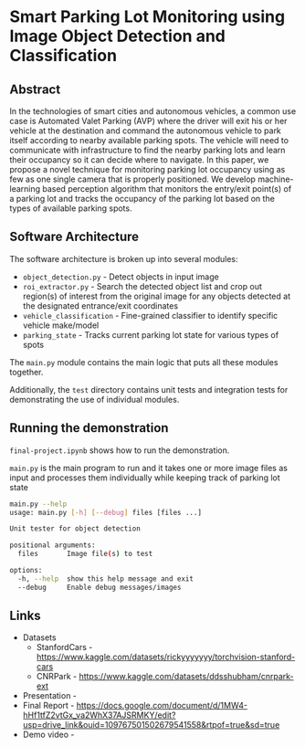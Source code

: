 # Smart Parking Lot Monitoring using Image Object Detection and Classification

## Abstract
In the technologies of smart cities and autonomous vehicles, a common use case is Automated Valet Parking (AVP) where the driver will exit his or her vehicle at the destination and command the autonomous vehicle to park itself according to nearby available parking spots. The vehicle will need to communicate with infrastructure to find the nearby parking lots and learn their occupancy so it can decide where to navigate.  In this paper, we propose a novel technique for monitoring parking lot occupancy using as few as one single camera that is properly positioned. We develop machine-learning based perception algorithm that monitors the entry/exit point(s) of a parking lot and tracks the occupancy of the parking lot based on the types of available parking spots.

## Software Architecture
The software architecture is broken up into several modules:
* `object_detection.py` - Detect objects in input image
* `roi_extractor.py` - Search the detected object list and crop out region(s) of interest from the original image for any objects detected at the designated entrance/exit coordinates
* `vehicle_classification` - Fine-grained classifier to identify specific vehicle make/model
* `parking_state` - Tracks current parking lot state for various types of spots

The `main.py` module contains the main logic that puts all these modules together.

Additionally, the `test` directory contains unit tests and integration tests for demonstrating the use of individual modules.

## Running the demonstration
`final-project.ipynb` shows how to run the demonstration.

`main.py` is the main program to run and it takes one or more image files as input and processes them individually while keeping track of parking lot state

```bash
main.py --help
usage: main.py [-h] [--debug] files [files ...]

Unit tester for object detection

positional arguments:
  files       Image file(s) to test

options:
  -h, --help  show this help message and exit
  --debug     Enable debug messages/images
```

## Links
* Datasets
  * StanfordCars - https://www.kaggle.com/datasets/rickyyyyyyy/torchvision-stanford-cars
  * CNRPark - https://www.kaggle.com/datasets/ddsshubham/cnrpark-ext
* Presentation - 
* Final Report - https://docs.google.com/document/d/1MW4-hHf1tfZ2vtGx_va2WhX37AJSRMKY/edit?usp=drive_link&ouid=109767501502679541558&rtpof=true&sd=true
* Demo video - 